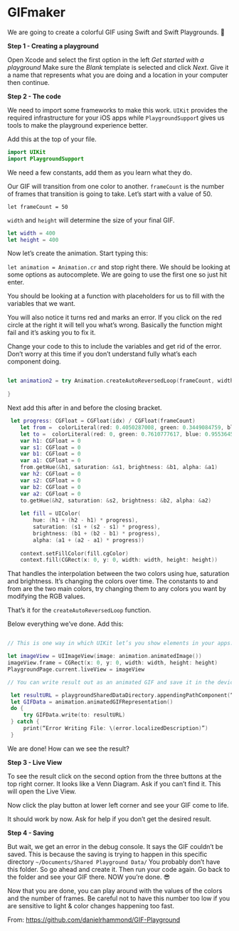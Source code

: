 # GIFmaker

We are going to create a colorful GIF using Swift and Swift Playgrounds. 🍭

**Step 1 - Creating a playground**

Open Xcode and select the first option in the left *Get started with a playground*
Make sure the *Blank* template is selected and click *Next*.
Give it a name that represents what you are doing and a location in your computer then continue.

**Step 2 - The code**

We need to import some frameworks to make this work. `UIKit` provides the required infrastructure for your iOS apps while `PlaygroundSuppor`t gives us tools to make the playground experience better.

Add this at the top of your file.

```Swift
import UIKit
import PlaygroundSupport
```

We need a few constants, add them as you learn what they do.

Our GIF will transition from one color to another. `frameCount` is the number of frames that transition is going to take. Let’s start with a value of 50.

`let frameCount = 50`

`width` and `height` will determine the size of your final GIF.

```Swift
let width = 400
let height = 400
```

Now let’s create the animation. Start typing this:

`let animation = Animation.cr` and stop right there. We should be looking at some options as autocomplete. We are going to use the first one so just hit enter.  

You should be looking at a function with placeholders for us to fill with the variables that we want.

You will also notice it turns red and marks an error. If you click on the red circle at the right it will tell you what’s wrong. Basically the function might fail and it’s asking you to fix it.

Change your code to this to include the variables and get rid of the error. Don’t worry at this time if you don’t understand fully what’s each component doing.

```Swift

let animation2 = try Animation.createAutoReversedLoop(frameCount, width: width, height: height, frameDelay: 0.1) { (idx, context) in
    
}
```

Next add this after in and before the closing bracket.

```Swift
 let progress: CGFloat = CGFloat(idx) / CGFloat(frameCount)
    let from =  colorLiteral(red: 0.4050287008, green: 0.3449084759, blue: 0.8464239836, alpha: 1)
    let to =  colorLiteral(red: 0, green: 0.7610777617, blue: 0.9553645253, alpha: 1)
    var h1: CGFloat = 0
    var s1: CGFloat = 0
    var b1: CGFloat = 0
    var a1: CGFloat = 0
    from.getHue(&h1, saturation: &s1, brightness: &b1, alpha: &a1)
    var h2: CGFloat = 0
    var s2: CGFloat = 0
    var b2: CGFloat = 0
    var a2: CGFloat = 0
    to.getHue(&h2, saturation: &s2, brightness: &b2, alpha: &a2)
    
    let fill = UIColor(
        hue: (h1 + (h2 - h1) * progress),
        saturation: (s1 + (s2 - s1) * progress),
        brightness: (b1 + (b2 - b1) * progress),
        alpha: (a1 + (a2 - a1) * progress))
    
    context.setFillColor(fill.cgColor)
    context.fill(CGRect(x: 0, y: 0, width: width, height: height))
```

That handles the interpolation between the two colors using hue, saturation and brightness. It’s changing the colors over time. The constants to and from are the two main colors, try changing them to any colors you want by modifying the RGB values.

That’s it for the `createAutoReversedLoop` function.

Below everything we’ve done. Add this:

```Swift

// This is one way in which UIKit let’s you show elements in your apps. Using an instance of UIImageView. You give it  an image, in this case it will come from our animation that we did before.

let imageView = UIImageView(image: animation.animatedImage())
imageView.frame = CGRect(x: 0, y: 0, width: width, height: height)
PlaygroundPage.current.liveView = imageView

// You can write result out as an animated GIF and save it in the device

 let resultURL = playgroundSharedDataDirectory.appendingPathComponent(“result.gif”)
 let GIFData = animation.animatedGIFRepresentation()
 do {
     try GIFData.write(to: resultURL)
 } catch {
     print(“Error Writing File: \(error.localizedDescription)”)
 }
```

We are done! How can we see the result?

**Step 3 - Live View**

To see the result click on the second option from the three buttons at the top right corner. It looks like a Venn Diagram. Ask if you can’t find it. This will open the Live View.

Now click the play button at lower left corner and see your GIF come to life. 

It should work by now. Ask for help if you don’t get the desired result. 

**Step 4 - Saving**

But wait, we get an error in the debug console. It says the GIF couldn’t be saved. This is because the saving is trying to happen in this specific directory `~/Documents/Shared Playground Data/`
You probably don’t have this folder. So go ahead and create it. Then run your code again. Go back to the folder and see your GIF there. NOW you’re done. 😎

Now that you are done, you can play around with the values of the colors and the number of frames. Be careful not to have this number too low if you are sensitive to light & color changes happening too fast.


From: https://github.com/danielrhammond/GIF-Playground
